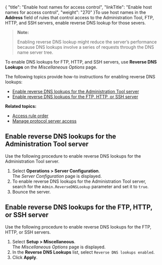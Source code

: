 {
    "title": "Enable host names for access control",
    "linkTitle": "Enable host names for access control",
    "weight": "270"
}To use host names in the **Address** field of rules that control access to the Administration Tool, FTP, HTTP, and SSH servers, enable reverse DNS lookup for those severs.

> **Note:**
>
> Enabling reverse DNS lookup might reduce the server’s performance because DNS lookups involve a series of requests through the DNS name server tree.

To enable DNS lookups for FTP, HTTP, and SSH servers, use **Reverse DNS Lookups** on the *Miscellaneous Options* page.

The following topics provide how-to instructions for enabling reverse DNS lookups:

-   [Enable reverse DNS lookups for the Administration Tool server](#Enable_Admin)
-   [Enable reverse DNS lookups for the FTP, HTTP, or SSH server](#Enable_FTP)

**Related topics:**

-   [Access rule order](../c_st_access_rule_order)
-   [Manage protocol server access](../t_st_administrationtoolandprotocolserveraccess)

<span id="Enable_Admin"></span>

## Enable reverse DNS lookups for the Administration Tool server

Use the following procedure to enable reverse DNS lookups for the Administration Tool server.

1.  Select **Operations > Server Configuration**.  
    The *Server Configuration* page is displayed.
2.  To enable reverse DNS lookups for the Administration Tool server, search for the `Admin.ReverseDNSLookup` parameter and set it to `true`.
3.  Bounce the server.

<span id="Enable_FTP"></span>

## Enable reverse DNS lookups for the FTP, HTTP, or SSH server

Use the following procedure to enable reverse DNS lookups for the FTP, HTTP, or SSH servers.

1.  Select **Setup > Miscellaneous**.  
    The *Miscellaneous Options* page is displayed.
2.  In the **Reverse DNS Lookups** list, select `Reverse DNS lookups enabled`.
3.  Click **Apply**.
